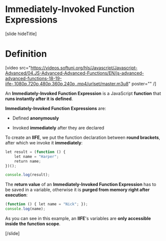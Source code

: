 # Immediately-Invoked Function Expressions

[slide hideTitle]

# Definition

[video src="https://videos.softuni.org/hls/Javascript/Javascript-Advanced/04.JS-Advanced-Advanced-Functions/EN/js-advanced-advanced-functions-18-19-iife-,1080p,720p,480p,360p,240p,.mp4/urlset/master.m3u8" poster="" /]

An **Immediately-Invoked Function Expression** is a JavaScript **function** that **runs instantly after it is defined**.

**Immediately-Invoked Function Expressions** are:

- Defined **anonymously**

- Invoked **immediately** after they are declared

To create an **IIFE**, we put the function declaration between **round brackets**, after which we invoke it **immediately**:

```js live
let result = (function () {
    let name = "Harper"; 
    return name; 
})(); 

console.log(result);
```

The **return value** of an **Immediately-Invoked Function Expression** has to be saved in a variable, otherwise it is **purged from memory right after execution**\:

```js live
(function () { let name = "Nick"; });
console.log(name); 
```
As you can see in this example, an **IIFE**'s variables are **only accessible inside the function scope**.

[/slide]
